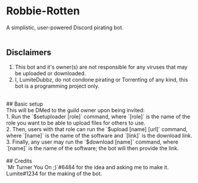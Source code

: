 # Robbie-Rotten<br>
A simplistic, user-powered Discord pirating bot.<br>
<br>
## Disclaimers<br>
1. This bot and it's owner(s) are not responsible for any viruses that may be uploaded or downloaded.<br>
2. I, LumiteDubbz, do not condone pirating or Torrenting of any kind, this bot is a programming project only.<br>
<br>
## Basic setup<br>
This will be DMed to the guild owner upon being invited:<br>
1. Run the `$setuploader [role]` command, where `[role]` is the name of the role you want to be able to upload files for others to use.<br>
2. Then, users with that role can run the `$upload [name] [url]` command, where `[name]` is the name of the software and `[link]` is the download link.<br>
3. Finally, any user may run the `$download [name]` command, where `[name]` is the name of the software; the bot will then provide the link.<br>
<br>
## Credits<br>
`Mr Turner You On ;)`#6484 for the idea and asking me to make it.<br>
Lumite#1234 for the making of the bot.
